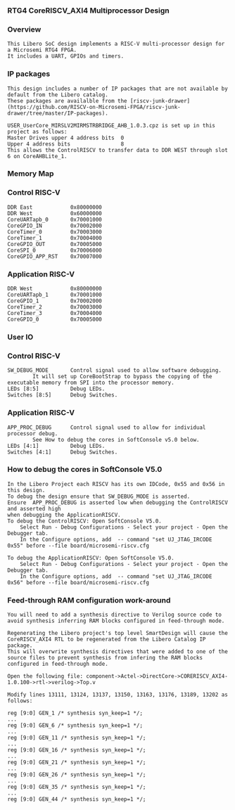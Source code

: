 ### RTG4 CoreRISCV_AXI4 Multiprocessor Design

### Overview
    This Libero SoC design implements a RISC-V multi-processor design for a Microsemi RTG4 FPGA. 
    It includes a UART, GPIOs and timers.

### IP packages
    This design includes a number of IP packages that are not available by default from the Libero catalog. 
    These packages are availalble from the [riscv-junk-drawer]
    (https://github.com/RISCV-on-Microsemi-FPGA/riscv-junk-drawer/tree/master/IP-packages).

    USER_UserCore_MIRSLV2MIRMSTRBRIDGE_AHB_1.0.3.cpz is set up in this project as follows: 
    Master Drives upper 4 address bits  0
    Upper 4 address bits                8
    This allows the ControlRISCV to transfer data to DDR WEST through slot 6 on CoreAHBLite_1.

### Memory Map
### Control RISC-V
    DDR East            0x80000000
    DDR West            0x60000000
    CoreUARTapb_0       0x70001000
    CoreGPIO_IN         0x70002000
    CoreTimer_0         0x70003000
    CoreTimer_1         0x70004000
    CoreGPIO_OUT        0x70005000
    CoreSPI_0           0x70006000
    CoreGPIO_APP_RST    0x70007000
    
### Application RISC-V
    DDR West            0x80000000
    CoreUARTapb_1       0x70001000
    CoreGPIO_1          0x70002000
    CoreTimer_2         0x70003000
    CoreTimer_3         0x70004000
    CoreGPIO_0          0x70005000

### User IO
### Control RISC-V
    SW_DEBUG_MODE       Control signal used to allow software debugging. 
  			It will set up CoreBootStrap to bypass the copying of the executable memory from SPI into the processor memory.
    LEDs [8:5]          Debug LEDs.
    Switches [8:5]      Debug Switches.
    
### Application RISC-V
    APP_PROC_DEBUG      Control signal used to allow for individual processor debug. 
			See How to debug the cores in SoftConsole v5.0 below. 
    LEDs [4:1]          Debug LEDs.
    Switches [4:1]      Debug Switches.
    
### How to debug the cores in SoftConsole V5.0

    In the Libero Project each RISCV has its own IDCode, 0x55 and 0x56 in this design.
    To debug the design ensure that SW_DEBUG_MODE is asserted. 
    Ensure  APP_PROC_DEBUG is asserted low when debugging the ControlRISCV and asserted high 
    when debugging the ApplicationRISCV.
    To debug the ControlRISCV: Open SoftConsole V5.0. 
        Select Run - Debug Configurations - Select your project - Open the Debugger tab. 
        In the Configure options, add  -- command "set UJ_JTAG_IRCODE 0x55" before --file board/microsemi-riscv.cfg
    
    To debug the ApplicationRISCV: Open SoftConsole V5.0.
        Select Run - Debug Configurations - Select your project - Open the Debugger tab. 
        In the Configure options, add  -- command "set UJ_JTAG_IRCODE 0x56" before --file board/microsemi-riscv.cfg
        
    
### Feed-through RAM configuration work-around

    You will need to add a synthesis directive to Verilog source code to avoid synthesis inferring RAM blocks configured in feed-through mode.

    Regenerating the Libero project's top level SmartDesign will cause the CoreRISCV_AXI4 RTL to be regenerated from the Libero Catalog IP package. 
    This will overwrite synthesis directives that were added to one of the source files to prevent synthesis from infering the RAM blocks configured in feed-through mode.

    Open the following file: component->Actel->DirectCore->CORERISCV_AXI4-1.0.100->rtl->verilog->Top.v

    Modify lines 13111, 13124, 13137, 13150, 13163, 13176, 13189, 13202 as follows:
    
    reg [9:0] GEN_1 /* synthesis syn_keep=1 */;
    ...
    reg [9:0] GEN_6 /* synthesis syn_keep=1 */;
    ...
    reg [9:0] GEN_11 /* synthesis syn_keep=1 */;
    ...
    reg [9:0] GEN_16 /* synthesis syn_keep=1 */;
    ...
    reg [9:0] GEN_21 /* synthesis syn_keep=1 */;
    ...
    reg [9:0] GEN_26 /* synthesis syn_keep=1 */;
    ...
    reg [9:0] GEN_35 /* synthesis syn_keep=1 */;
    ...
    reg [9:0] GEN_44 /* synthesis syn_keep=1 */;
